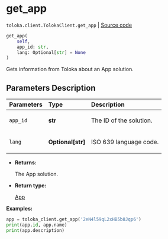 # get_app
`toloka.client.TolokaClient.get_app` | [Source code](https://github.com/Toloka/toloka-kit/blob/v1.2.0/src/client/__init__.py#L3916)

```python
get_app(
    self,
    app_id: str,
    lang: Optional[str] = None
)
```

Gets information from Toloka about an App solution.

## Parameters Description

| Parameters | Type | Description |
| :----------| :----| :-----------|
`app_id`|**str**|<p>The ID of the solution.</p>
`lang`|**Optional\[str\]**|<p>ISO 639 language code.</p>

* **Returns:**

  The App solution.

* **Return type:**

  [App](toloka.client.app.App.md)

**Examples:**


```python
app = toloka_client.get_app('2eN4l59qL2xHB5b8Jqp6')
print(app.id, app.name)
print(app.description)
```
